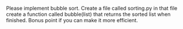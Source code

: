 Please implement bubble sort.
Create a file called sorting.py
in that file create a function called bubble(list) that returns the sorted list when finished.
Bonus point if you can make it more efficient. 
